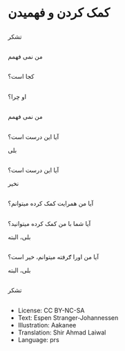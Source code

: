 # کمک کردن و فهميدن

##
تشکر

##
من نمی فهمم

##
کجا است؟

##
او چرا؟

##
من نمی فهمم

##
آيا اين درست است؟

بلی

##
آيا اين درست است؟

نخير

##
آيا من همرايت کمک کرده ميتوانم؟

##
آيا شما با من کمک کرده ميتوانيد؟

بلی، البته

##
آيا من اورا ګرفته ميتوانم، خير است؟

بلی، البته

##
تشکر

##
* License: CC BY-NC-SA
* Text: Espen Stranger-Johannessen
* Illustration: Aakanee
* Translation: Shir Ahmad Laiwal
* Language: prs
